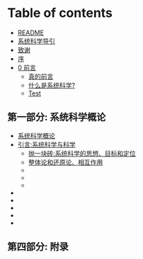 # Table of contents

* [README](README.md)
* [系统科学导引](<README (1).md>)
* [致谢](致谢.md)
* [序](序.md)
* [0 前言](0-qian-yan/README.md)
  * [真的前言](0-qian-yan/zhen-de-qian-yan.md)
  * [什么是系统科学?](0-qian-yan/shi-mo-shi-xi-tong-ke-xue.md)
  * [Test](<0 前言/Test.md>)

## 第一部分: 系统科学概论

* [系统科学概论](<書/Intro/Ⅰ 概论/README.md>)
* [引言:系统科学与科学](<書/Intro/Ⅰ 概论/引言/README.md>)
  * [抛一块砖:系统科学的思想、目标和定位](<Ⅰ 概论/引言/抛一块砖：系统科学的思想、目标和定位.md>)
  * [整体论和还原论、相互作用](<README (2).md>)
  *
  *
  *
*
*
*
*
*

## 第四部分: 附录
